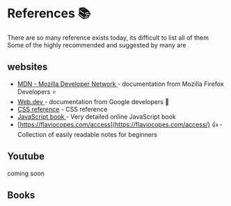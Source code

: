 # References 📚

There are so many reference exists today, its difficult to list all of them 
Some of the highly recommended and suggested by many are 

## websites

- [MDN - Mozilla Developer Network ](https://developer.mozilla.org/en-US/) - documentation from Mozilla Firefox Developers ⭐
- [Web.dev ](https://web.dev/learn) - documentation from Google developers 🌟
- [CSS reference](https://cssreference.io) - CSS reference
- [JavaScript book ](https://javascript.inf) - Very detailed online JavaScript book
- [https://flaviocopes.com/access](https://flaviocopes.com/access/)  👍 - Collection of easily readable notes for beginners

## Youtube
 coming soon

## Books
